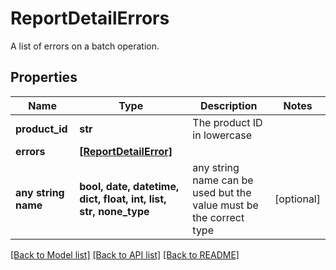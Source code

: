 # ReportDetailErrors

A list of errors on a batch operation.

## Properties
Name | Type | Description | Notes
------------ | ------------- | ------------- | -------------
**product_id** | **str** | The product ID in lowercase | 
**errors** | [**[ReportDetailError]**](ReportDetailError.md) |  | 
**any string name** | **bool, date, datetime, dict, float, int, list, str, none_type** | any string name can be used but the value must be the correct type | [optional]

[[Back to Model list]](../README.md#documentation-for-models) [[Back to API list]](../README.md#documentation-for-api-endpoints) [[Back to README]](../README.md)


